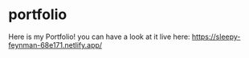 # portfolio
Here is my Portfolio!
you can have a look at it live here:
https://sleepy-feynman-68e171.netlify.app/